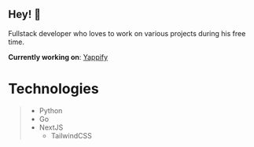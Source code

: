 ## Hey! 👋
Fullstack developer who loves to work on various projects during his free time.

**Currently working on**:
[Yappify](https://github.com/yappify)

# Technologies
> - Python
> - Go
> - NextJS
>   - TailwindCSS

